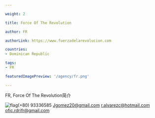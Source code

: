 ```yaml
---

weight: 2

title: Force Of The Revolution

author: FR

authorLink: https://www.fuerzadelarevolucion.com 

countries: 
- Dominican Republic

tags: 
- FR

featuredImagePreview: '/agency/fr.png'

---
```


FR, Force Of The Revolution简介 

<!--more-->

![flag](/agency/fr.png)(+80) 93336585 Jgomez20@gmail.com r.alvarezc@hotmail.com ofic.rdrifr@gmail.com